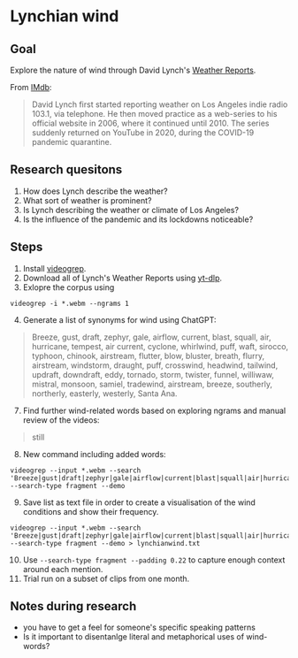 # Lynchian wind

## Goal
Explore the nature of wind through David Lynch's [Weather Reports](https://www.youtube.com/playlist?list=PLTPQcjlcvvXExy6Ti4TccyRvwntL00b2w).

From [IMdb](https://www.imdb.com/title/tt12313750/trivia/?ref_=tt_trv_trv):
> David Lynch first started reporting weather on Los Angeles indie radio 103.1, via telephone. He then moved practice as a web-series to his official website in 2006, where it continued until 2010. The series suddenly returned on YouTube in 2020, during the COVID-19 pandemic quarantine.

## Research quesitons
1. How does Lynch describe the weather?
2. What sort of weather is prominent?
3. Is Lynch describing the weather or climate of Los Angeles?
4. Is the influence of the pandemic and its lockdowns noticeable? 

## Steps
1. Install [videogrep](https://github.com/antiboredom/videogrep).
2. Download all of Lynch's Weather Reports using [yt-dlp](https://github.com/yt-dlp/yt-dlp).
3. Exlopre the corpus using
```
videogrep -i *.webm --ngrams 1
```
4. Generate a list of synonyms for wind using ChatGPT:
> Breeze, gust, draft, zephyr, gale, airflow, current, blast, squall, air, hurricane, tempest, air current, cyclone, whirlwind, puff, waft, sirocco, typhoon, chinook, airstream, flutter, blow, bluster, breath, flurry, airstream, windstorm, draught, puff, crosswind, headwind, tailwind, updraft, downdraft, eddy, tornado, storm, twister, funnel, williwaw, mistral, monsoon, samiel, tradewind, airstream, breeze, southerly, northerly, easterly, westerly, Santa Ana.
7. Find further wind-related words based on exploring ngrams and manual review of the videos:
> still
8. New command including added words:
```
videogrep --input *.webm --search 'Breeze|gust|draft|zephyr|gale|airflow|current|blast|squall|air|hurricane|tempest|aircurrent|cyclone|whirlwind|puff|waft|sirocco|typhoon|chinook|airstream|flutter|blow|bluster|breath|flurry|airstream|windstorm|draught|puff|crosswind|headwind|tailwind|updraft|downdraft|eddy|tornado|storm|twister|funnel|williwaw|mistral|monsoon|samiel|tradewind|airstream|breeze|southerly|northerly|easterly|westerly|SantaAna|still' --search-type fragment --demo
```
9. Save list as text file in order to create a visualisation of the wind conditions and show their frequency.
```
videogrep --input *.webm --search 'Breeze|gust|draft|zephyr|gale|airflow|current|blast|squall|air|hurricane|tempest|aircurrent|cyclone|whirlwind|puff|waft|sirocco|typhoon|chinook|airstream|flutter|blow|bluster|breath|flurry|airstream|windstorm|draught|puff|crosswind|headwind|tailwind|updraft|downdraft|eddy|tornado|storm|twister|funnel|williwaw|mistral|monsoon|samiel|tradewind|airstream|breeze|southerly|northerly|easterly|westerly|SantaAna|still' --search-type fragment --demo > lynchianwind.txt
```
10. Use `--search-type fragment --padding 0.22` to capture enough context around each mention.
11. Trial run on a subset of clips from one month.

## Notes during research
- you have to get a feel for someone's specific speaking patterns
- Is it important to disentanlge literal and metaphorical uses of wind-words?
